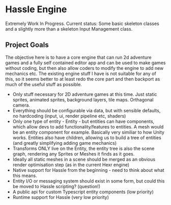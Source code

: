 # Hassle Engine

Extremely Work In Progress. Current status: Some basic skeleton classes and a slightly more than a skeleton Input Management class. 

## Project Goals

The objective here is to have a core engine that can run 2d adventure games and a fully self contained editor app and can be used to make games without coding, but then also allow coders to modify the engine to add new mechanics etc. The existing engine stuff I have is not suitable for any of this, so it seems better to at least redo the core part and then backport as much of the useful stuff as possible. 

- Only stuff necessary for 2D adventure games at this time. Just static sprites, animated sprites, background layers, tile maps. Orthagonal camera. 
- Everything should be configurable via data, but with sensible defaults, no hardcoding (input, ui, render pipeline etc, shaders)
- Only one type of entity - Entity - but entities can have components, which allow devs to add functionality/features to entities. A mesh would be an entity component for example. Basically very similiar to how Unity works. Entities also have children, allowing us to build a tree of entities (and greatly simplifying adding game mechanics)
- Transforms ONLY live on the Entity, the entity tree is also the scene graph, rendering any Sprites or Meshes it finds as it goes.
- Ideally all static meshes in a scene should be merged as an obvious render optimisation step (as in the current Hexr engine) 
- Native support for Hassle from the beginning - need to think about what this means.
- Entity I/O or messaging system should exist in some form, but could this be moved to Hassle scripting? (question!)
- A public api for custom Typescript entity components (low priority)
- Runtime support for Hassle (very low priority)

